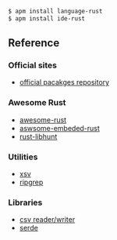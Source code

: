 

```bash
$ apm install language-rust
$ apm install ide-rust

```

## Reference

### Official sites

- [official pacakges repository](https://crates.io/)

### Awesome Rust

- [awesome-rust](https://github.com/rust-unofficial/awesome-rust)
- [aswsome-embeded-rust](https://github.com/berkus/awesome-embedded-rust)
- [rust-libhunt](https://rust.libhunt.com/)

### Utilities

- [xsv](https://github.com/BurntSushi/xsv)
- [ripgrep](https://github.com/BurntSushi/ripgrep)

### Libraries

- [csv reader/writer](https://github.com/BurntSushi/rust-csv)
- [serde](https://github.com/serde-rs/serde)
